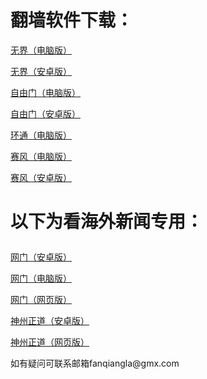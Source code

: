 # 翻墙软件下载：
<p><a href="https://github.com/fanqiangla/ruanjian/raw/master/u1902.exe">无界（电脑版）</a></p>
<p><a href="https://github.com/fanqiangla/ruanjian/raw/master/um4.6.apk">无界（安卓版）</a></p>
<p><a href="https://github.com/fanqiangla/ruanjian/raw/master/fg770p.exe">自由门（电脑版）</a></p>
<p><a href="https://github.com/fanqiangla/ruanjian/raw/master/fgma.apk">自由门（安卓版）</a></p>
<p><a href="https://raw.githubusercontent.com/opipe/up/master/oPipe.zip">环通（电脑版）</a></p>
<p><a href="https://github.com/fanqiangla/ruanjian/raw/master/psiphon3.exe">赛风（电脑版）</a></p>
<p><a href="https://github.com/fanqiangla/ruanjian/raw/master/PsiphonAndroid.apk">赛风（安卓版）</a></p>
<h1><p><strong>以下为看海外新闻专用：</strong></p></h1>
<p><a href="https://raw.githubusercontent.com/opipe/up/master/oGatea.apk">网门（安卓版）</a></p>
<p><a href="https://raw.githubusercontent.com/opipe/up/master/oGate.zip">网门（电脑版）</a></p>
<p><a href="https://github.com/odoor2/oo/blob/master/README.md">网门（网页版）</a></p>
<p><a href="https://raw.githubusercontent.com/SzzdOgate/update/master/extras/SzzdOgate.apk?fldfh2">神州正道（安卓版）</a></p>
<p><a href="https://raw.githubusercontent.com/txyzum203/www/master/szzd/szzdogate.rar?fldfh2">神州正道（网页版）</a></p>
<p>如有疑问可联系邮箱fanqiangla@gmx.com </a></p>

